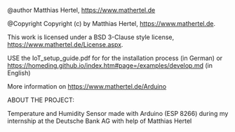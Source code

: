 @author Matthias Hertel, https://www.mathertel.de

@Copyright Copyright (c) by Matthias Hertel, https://www.mathertel.de.
  
This work is licensed under a BSD 3-Clause style license,
https://www.mathertel.de/License.aspx.

USE the IoT_setup_guide.pdf for for the installation process (in German) or https://homeding.github.io/index.htm#page=/examples/develop.md (in English)

More information on https://www.mathertel.de/Arduino

ABOUT THE PROJECT:

Temperature and Humidity Sensor made with Arduino (ESP 8266) during my internship at the Deutsche Bank AG with help of Matthias Hertel
